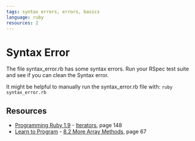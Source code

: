 ```yaml
---
tags: syntax errors, errors, basics
language: ruby
resources: 2
---
```


# Syntax Error

The file syntax_error.rb has some syntax errors. Run your RSpec test suite and see if you can clean the Syntax error.

It might be helpful to manually run the syntax_error.rb file with: `ruby syntax_error.rb`
## Resources
* [Programming Ruby 1.9](http://books.flatironschool.com/books/11?page=148) - [Iterators](http://books.flatironschool.com/books/11?page=148), page 148
* [Learn to Program](http://books.flatironschool.com/books/43?page=67) - [8.2 More Array Methods](http://books.flatironschool.com/books/43?page=67), page 67
